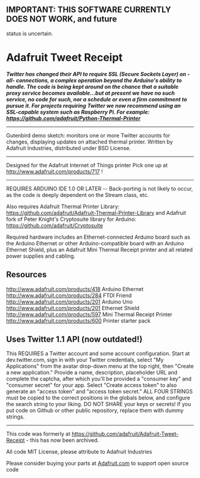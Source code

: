 ## IMPORTANT: THIS SOFTWARE CURRENTLY DOES NOT WORK, and future
status is uncertain.  

# Adafruit Tweet Receipt

***Twitter has changed their API to require
SSL (Secure Sockets Layer) on -all- connections, a complex
operation beyond the Arduino's ability to handle.  The code is
being kept around on the chance that a suitable proxy service
becomes available...but at present we have no such service, no
code for such, nor a schedule or even a firm commitment to
pursue it.  For projects requiring Twitter we now recommend
using an SSL-capable system such as Raspberry Pi.  For example:
https://github.com/adafruit/Python-Thermal-Printer***

***

Gutenbird demo sketch: monitors one or more Twitter accounts
for changes, displaying updates on attached thermal printer.
Written by Adafruit Industries, distributed under BSD License.

******************************************************
Designed for the Adafruit Internet of Things printer
Pick one up at http://www.adafruit.com/products/717 !
******************************************************

REQUIRES ARDUINO IDE 1.0 OR LATER -- Back-porting is not likely to
occur, as the code is deeply dependent on the Stream class, etc.

Also requires Adafruit Thermal Printer Library:
  https://github.com/adafruit/Adafruit-Thermal-Printer-Library
and Adafruit fork of Peter Knight's Cryptosuite library for Arduino:
  https://github.com/adafruit/Cryptosuite

Required hardware includes an Ethernet-connected Arduino board such
as the Arduino Ethernet or other Arduino-compatible board with an
Arduino Ethernet Shield, plus an Adafruit Mini Thermal Receipt printer
and all related power supplies and cabling.

## Resources
http://www.adafruit.com/products/418 Arduino Ethernet
http://www.adafruit.com/products/284 FTDI Friend
http://www.adafruit.com/products/201 Arduino Uno
http://www.adafruit.com/products/201 Ethernet Shield
http://www.adafruit.com/products/597 Mini Thermal Receipt Printer
http://www.adafruit.com/products/600 Printer starter pack

## Uses Twitter 1.1 API (now outdated!)
This REQUIRES a Twitter account and some account
configuration.  Start at dev.twitter.com, sign in with your Twitter
credentials, select "My Applications" from the avatar drop-down menu at the
top right, then "Create a new application."  Provide a name, description,
placeholder URL and complete the captcha, after which you'll be provided a
"consumer key" and "consumer secret" for your app.  Select "Create access
token" to also generate an "access token" and "access token secret."
ALL FOUR STRINGS must be copied to the correct positions in the globals below,
and configure the search string to your liking.  DO NOT SHARE your keys or
secrets!  If you put code on Github or other public repository, replace them
with dummy strings.

-------------------------
This code was formerly at https://github.com/adafruit/Adafruit-Tweet-Receipt - this has now been archived.

All code MIT License, please attribute to Adafruit Industries

Please consider buying your parts at [Adafruit.com](https://www.adafruit.com) to support open source code
